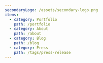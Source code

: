 ```yaml
---
secondaryLogo: /assets/secondary-logo.png
items:
  - category: Portfolio
    path: /portfolio
  - category: About
    path: /about
  - category: Blog
    path: /blog
  - category: Press
    path: /tags/press-release
---
```


